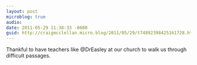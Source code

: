 ```yaml
---
layout: post
microblog: true
audio: 
date: 2011-05-29 11:38:33 -0600
guid: http://craigmcclellan.micro.blog/2011/05/29/t74892398425161728.html
---
```

Thankful to have teachers like @DrEasley at our church to walk us through difficult passages.
